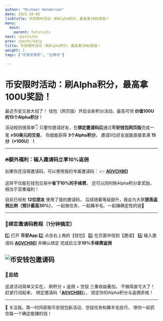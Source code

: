```yaml
---
author: "Michael Henderson"
date: 2025-10-06
linktitle: 币安限时活动：刷Alpha积分，最高拿100U奖励！
menu:
  main:
    parent: tutorials
next: /posts/ba
prev: /posts/okjy
title: 币安限时活动：刷Alpha积分，最高拿100U奖励！
weight: 1
tags: ["币安交易所", "比特币"]

---
```

# 币安限时活动：刷Alpha积分，最高拿100U奖励！

最近币安又放大招了！
钱包（网页版）开启全新积分活动，最高可领 **价值100U的15个Alpha积分**！

活动规则很简单👇
只要你邀请好友，在**绑定邀请码后**通过**币安钱包网页版**完成一笔 **≥50美元的交易**，
你就能获得 **3个Alpha积分**，
邀请5位好友就能直接拿满 **15分（≈100U）！**

---

### 🔥额外福利：输入邀请码立享10%返佣

如果你还没填邀请码，可以使用我的专属邀请码：
👉 **[AGVCH8EI](https://web3.binance.com/referral?ref=AGVCH8EI)**

这样不仅能在钱包交易中**省下10%的手续费**，
还可以同时刷Alpha积分拿奖励，
相当于双重福利！

目前已经有 **12位朋友** 使用了我的邀请码，
后续随着等级提升，我会为大家**提高返佣比例（预计最高30%）**，
一起做任务、一起薅羊毛、一起赚确定性的钱💪

---

### 📱绑定邀请码教程（1分钟搞定）

1️⃣ 打开 **币安App**
2️⃣ 点击右上角的【钱包】
3️⃣ 在页面中找到【邀请】
4️⃣ 输入邀请码 **[AGVCH8EI](https://web3.binance.com/referral?ref=AGVCH8EI)** 并确认绑定
完成后立享**10%手续费返佣**

![币安钱包邀请码](https://i.mji.rip/2025/10/06/3bc75839bc2b7650705ff0759c096f30.png "币安钱包邀请码")
---

### 🚀总结

这波活动简单又实在，
刷积分 + 返佣 + 空投 三重收益叠加，
不做简直亏大了！
赶紧行动起来，
绑定邀请码「**[AGVCH8EI](https://web3.binance.com/referral?ref=AGVCH8EI)**」，
锁定你的Alpha积分与返佣资格！

---

📢 关注我，第一时间获取币安钱包新活动、空投任务和薅羊毛技巧，
带你一起抓住每一个确定能赚的钱！
